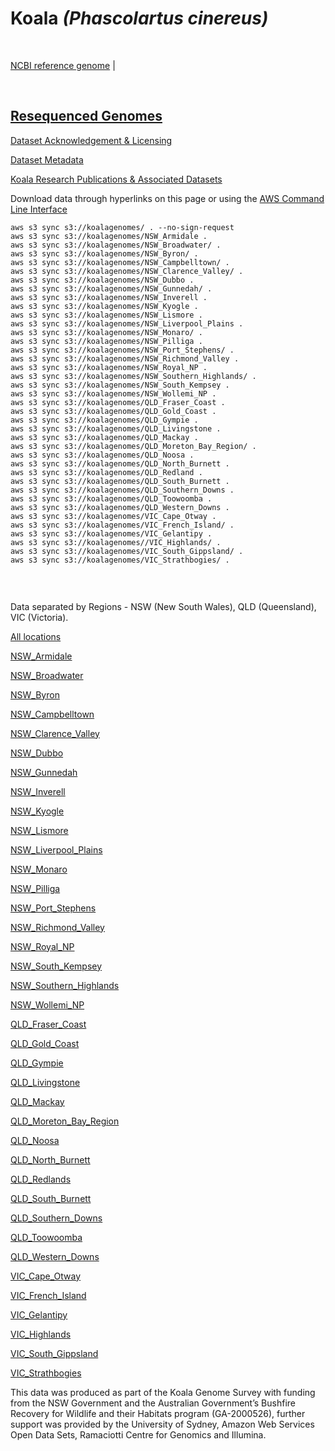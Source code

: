 # **Koala** *(Phascolartus cinereus)*

<br>

[NCBI reference genome](https://www.ncbi.nlm.nih.gov/assembly/GCF_002099425.1/) | 

<br>

## [Resequenced Genomes](https://koalagenomes.s3.ap-southeast-2.amazonaws.com/index.html)

[Dataset Acknowledgement & Licensing](https://koalagenomes.s3.ap-southeast-2.amazonaws.com/KoalaReadMe.txt)

[Dataset Metadata](https://koalagenomes.s3.ap-southeast-2.amazonaws.com/Koala_Metadata-7-03-2022.csv)

[Koala Research Publications & Associated Datasets](/koala_research_publications.md)

Download data through hyperlinks on this page or using the [AWS Command Line Interface](https://docs.aws.amazon.com/cli/latest/userguide/cli-chap-install.html)
  
```
aws s3 sync s3://koalagenomes/ . --no-sign-request
aws s3 sync s3://koalagenomes/NSW_Armidale .
aws s3 sync s3://koalagenomes/NSW_Broadwater/ .
aws s3 sync s3://koalagenomes/NSW_Byron/ .
aws s3 sync s3://koalagenomes/NSW_Campbelltown/ .
aws s3 sync s3://koalagenomes/NSW_Clarence_Valley/ .
aws s3 sync s3://koalagenomes/NSW_Dubbo .
aws s3 sync s3://koalagenomes/NSW_Gunnedah/ .
aws s3 sync s3://koalagenomes/NSW_Inverell .
aws s3 sync s3://koalagenomes/NSW_Kyogle .
aws s3 sync s3://koalagenomes/NSW_Lismore .
aws s3 sync s3://koalagenomes/NSW_Liverpool_Plains .
aws s3 sync s3://koalagenomes/NSW_Monaro/ .
aws s3 sync s3://koalagenomes/NSW_Pilliga .
aws s3 sync s3://koalagenomes/NSW_Port_Stephens/ .
aws s3 sync s3://koalagenomes/NSW_Richmond_Valley .
aws s3 sync s3://koalagenomes/NSW_Royal_NP .
aws s3 sync s3://koalagenomes/NSW_Southern_Highlands/ .
aws s3 sync s3://koalagenomes/NSW_South_Kempsey .
aws s3 sync s3://koalagenomes/NSW_Wollemi_NP .
aws s3 sync s3://koalagenomes/QLD_Fraser_Coast .
aws s3 sync s3://koalagenomes/QLD_Gold_Coast .
aws s3 sync s3://koalagenomes/QLD_Gympie .
aws s3 sync s3://koalagenomes/QLD_Livingstone .
aws s3 sync s3://koalagenomes/QLD_Mackay .
aws s3 sync s3://koalagenomes/QLD_Moreton_Bay_Region/ .
aws s3 sync s3://koalagenomes/QLD_Noosa .
aws s3 sync s3://koalagenomes/QLD_North_Burnett .
aws s3 sync s3://koalagenomes/QLD_Redland .
aws s3 sync s3://koalagenomes/QLD_South_Burnett .
aws s3 sync s3://koalagenomes/QLD_Southern_Downs .
aws s3 sync s3://koalagenomes/QLD_Toowoomba .
aws s3 sync s3://koalagenomes/QLD_Western_Downs .
aws s3 sync s3://koalagenomes/VIC_Cape_Otway .
aws s3 sync s3://koalagenomes/VIC_French_Island/ .
aws s3 sync s3://koalagenomes/VIC_Gelantipy .
aws s3 sync s3://koalagenomes//VIC_Highlands/ .
aws s3 sync s3://koalagenomes/VIC_South_Gippsland/ .
aws s3 sync s3://koalagenomes/VIC_Strathbogies/ .


```

<br>

Data separated by Regions - NSW (New South Wales), QLD (Queensland), VIC (Victoria).

[All locations](https://koalagenomes.s3.ap-southeast-2.amazonaws.com/index.html)

[NSW_Armidale](https://koalagenomes.s3.ap-southeast-2.amazonaws.com/index.html#NSW_Armidale/)

[NSW_Broadwater](https://koalagenomes.s3.ap-southeast-2.amazonaws.com/index.html#NSW_Broadwater/)

[NSW_Byron](https://koalagenomes.s3.ap-southeast-2.amazonaws.com/index.html#NSW_Byron/)

[NSW_Campbelltown](https://koalagenomes.s3.ap-southeast-2.amazonaws.com/index.html#NSW_Campbelltown/)

[NSW_Clarence_Valley](https://koalagenomes.s3.ap-southeast-2.amazonaws.com/index.html#NSW_Clarence_Valley/)

[NSW_Dubbo](https://koalagenomes.s3.ap-southeast-2.amazonaws.com/index.html#NSW_Dubbo/)

[NSW_Gunnedah](https://koalagenomes.s3.ap-southeast-2.amazonaws.com/index.html#NSW_Gunnedah/)

[NSW_Inverell](https://koalagenomes.s3.ap-southeast-2.amazonaws.com/index.html#NSW_Inverell/)

[NSW_Kyogle](https://koalagenomes.s3.ap-southeast-2.amazonaws.com/index.html#NSW_Kyogle/)

[NSW_Lismore](https://koalagenomes.s3.ap-southeast-2.amazonaws.com/index.html#NSW_Lismore/)

[NSW_Liverpool_Plains](https://koalagenomes.s3.ap-southeast-2.amazonaws.com/index.html#NSW_Liverpool_Plains/)

[NSW_Monaro](https://koalagenomes.s3.ap-southeast-2.amazonaws.com/index.html#NSW_Monaro/)

[NSW_Pilliga](https://koalagenomes.s3.ap-southeast-2.amazonaws.com/index.html#NSW_Pilliga/)

[NSW_Port_Stephens](https://koalagenomes.s3.ap-southeast-2.amazonaws.com/index.html#NSW_Port_Stephens/)

[NSW_Richmond_Valley](https://koalagenomes.s3.ap-southeast-2.amazonaws.com/index.html#NSW_Richmond_Valley/)

[NSW_Royal_NP](https://koalagenomes.s3.ap-southeast-2.amazonaws.com/index.html#NSW_Royal_NP/)

[NSW_South_Kempsey](https://koalagenomes.s3.ap-southeast-2.amazonaws.com/index.html#NSW_South_Kempsey/)

[NSW_Southern_Highlands](https://koalagenomes.s3.ap-southeast-2.amazonaws.com/index.html#NSW_Southern_Highlands/)

[NSW_Wollemi_NP](https://koalagenomes.s3.ap-southeast-2.amazonaws.com/index.html#NSW_Wollemi_NP/)

[QLD_Fraser_Coast](https://koalagenomes.s3.ap-southeast-2.amazonaws.com/index.html#QLD_Fraser_Coast/)

[QLD_Gold_Coast](https://koalagenomes.s3.ap-southeast-2.amazonaws.com/index.html#QLD_Gold_Coast/)

[QLD_Gympie](https://koalagenomes.s3.ap-southeast-2.amazonaws.com/index.html#QLD_Gympie/)

[QLD_Livingstone](https://koalagenomes.s3.ap-southeast-2.amazonaws.com/index.html#QLD_Livingstone/)

[QLD_Mackay](https://koalagenomes.s3.ap-southeast-2.amazonaws.com/index.html#QLD_Mackay/)

[QLD_Moreton_Bay_Region](https://koalagenomes.s3.ap-southeast-2.amazonaws.com/index.html#QLD_Moreton_Bay_Region/)

[QLD_Noosa](https://koalagenomes.s3.ap-southeast-2.amazonaws.com/index.html#QLD_Noosa/)

[QLD_North_Burnett](https://koalagenomes.s3.ap-southeast-2.amazonaws.com/index.html#QLD_North_Burnett/)

[QLD_Redlands](https://koalagenomes.s3.ap-southeast-2.amazonaws.com/index.html#QLD_Redland/)

[QLD_South_Burnett](https://koalagenomes.s3.ap-southeast-2.amazonaws.com/index.html#QLD_South_Burnett/)

[QLD_Southern_Downs](https://koalagenomes.s3.ap-southeast-2.amazonaws.com/index.html#QLD_Southern_Downs/)

[QLD_Toowoomba](https://koalagenomes.s3.ap-southeast-2.amazonaws.com/index.html#QLD_Toowoomba/)

[QLD_Western_Downs](https://koalagenomes.s3.ap-southeast-2.amazonaws.com/index.html#QLD_Western_Downs/)

[VIC_Cape_Otway](https://koalagenomes.s3.ap-southeast-2.amazonaws.com/index.html#VIC_Cape_Otway/)

[VIC_French_Island](https://koalagenomes.s3.ap-southeast-2.amazonaws.com/index.html#VIC_French_Island/)

[VIC_Gelantipy](https://koalagenomes.s3.ap-southeast-2.amazonaws.com/index.html#VIC_Gelantipy/)

[VIC_Highlands](https://koalagenomes.s3.ap-southeast-2.amazonaws.com/index.html#VIC_Highlands/)

[VIC_South_Gippsland](https://koalagenomes.s3.ap-southeast-2.amazonaws.com/index.html#VIC_South_Gippsland/)

[VIC_Strathbogies](https://koalagenomes.s3.ap-southeast-2.amazonaws.com/index.html#VIC_Strathbogies/)

This data was produced as part of the Koala Genome Survey with funding from the NSW Government and the Australian Government’s Bushfire Recovery for Wildlife and their Habitats program (GA-2000526), further support was provided by the University of Sydney, Amazon Web Services Open Data Sets, Ramaciotti Centre for Genomics and Illumina.
